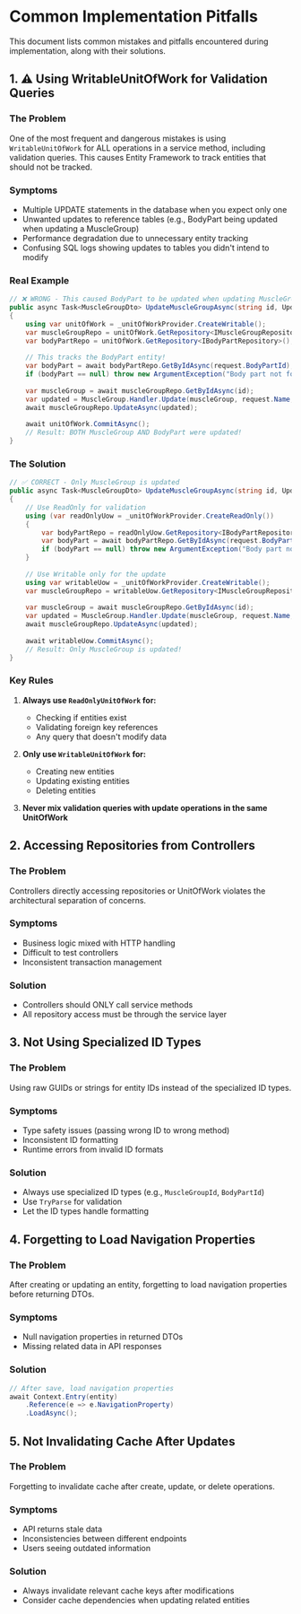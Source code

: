# Common Implementation Pitfalls

This document lists common mistakes and pitfalls encountered during implementation, along with their solutions.

## 1. ⚠️ Using WritableUnitOfWork for Validation Queries

### The Problem
One of the most frequent and dangerous mistakes is using `WritableUnitOfWork` for ALL operations in a service method, including validation queries. This causes Entity Framework to track entities that should not be tracked.

### Symptoms
- Multiple UPDATE statements in the database when you expect only one
- Unwanted updates to reference tables (e.g., BodyPart being updated when updating a MuscleGroup)
- Performance degradation due to unnecessary entity tracking
- Confusing SQL logs showing updates to tables you didn't intend to modify

### Real Example
```csharp
// ❌ WRONG - This caused BodyPart to be updated when updating MuscleGroup
public async Task<MuscleGroupDto> UpdateMuscleGroupAsync(string id, UpdateDto request)
{
    using var unitOfWork = _unitOfWorkProvider.CreateWritable();
    var muscleGroupRepo = unitOfWork.GetRepository<IMuscleGroupRepository>();
    var bodyPartRepo = unitOfWork.GetRepository<IBodyPartRepository>();
    
    // This tracks the BodyPart entity!
    var bodyPart = await bodyPartRepo.GetByIdAsync(request.BodyPartId);
    if (bodyPart == null) throw new ArgumentException("Body part not found");
    
    var muscleGroup = await muscleGroupRepo.GetByIdAsync(id);
    var updated = MuscleGroup.Handler.Update(muscleGroup, request.Name, request.BodyPartId);
    await muscleGroupRepo.UpdateAsync(updated);
    
    await unitOfWork.CommitAsync();
    // Result: BOTH MuscleGroup AND BodyPart were updated!
}
```

### The Solution
```csharp
// ✅ CORRECT - Only MuscleGroup is updated
public async Task<MuscleGroupDto> UpdateMuscleGroupAsync(string id, UpdateDto request)
{
    // Use ReadOnly for validation
    using (var readOnlyUow = _unitOfWorkProvider.CreateReadOnly())
    {
        var bodyPartRepo = readOnlyUow.GetRepository<IBodyPartRepository>();
        var bodyPart = await bodyPartRepo.GetByIdAsync(request.BodyPartId);
        if (bodyPart == null) throw new ArgumentException("Body part not found");
    }
    
    // Use Writable only for the update
    using var writableUow = _unitOfWorkProvider.CreateWritable();
    var muscleGroupRepo = writableUow.GetRepository<IMuscleGroupRepository>();
    
    var muscleGroup = await muscleGroupRepo.GetByIdAsync(id);
    var updated = MuscleGroup.Handler.Update(muscleGroup, request.Name, request.BodyPartId);
    await muscleGroupRepo.UpdateAsync(updated);
    
    await writableUow.CommitAsync();
    // Result: Only MuscleGroup is updated!
}
```

### Key Rules
1. **Always use `ReadOnlyUnitOfWork` for:**
   - Checking if entities exist
   - Validating foreign key references
   - Any query that doesn't modify data

2. **Only use `WritableUnitOfWork` for:**
   - Creating new entities
   - Updating existing entities
   - Deleting entities

3. **Never mix validation queries with update operations in the same UnitOfWork**

## 2. Accessing Repositories from Controllers

### The Problem
Controllers directly accessing repositories or UnitOfWork violates the architectural separation of concerns.

### Symptoms
- Business logic mixed with HTTP handling
- Difficult to test controllers
- Inconsistent transaction management

### Solution
- Controllers should ONLY call service methods
- All repository access must be through the service layer

## 3. Not Using Specialized ID Types

### The Problem
Using raw GUIDs or strings for entity IDs instead of the specialized ID types.

### Symptoms
- Type safety issues (passing wrong ID to wrong method)
- Inconsistent ID formatting
- Runtime errors from invalid ID formats

### Solution
- Always use specialized ID types (e.g., `MuscleGroupId`, `BodyPartId`)
- Use `TryParse` for validation
- Let the ID types handle formatting

## 4. Forgetting to Load Navigation Properties

### The Problem
After creating or updating an entity, forgetting to load navigation properties before returning DTOs.

### Symptoms
- Null navigation properties in returned DTOs
- Missing related data in API responses

### Solution
```csharp
// After save, load navigation properties
await Context.Entry(entity)
    .Reference(e => e.NavigationProperty)
    .LoadAsync();
```

## 5. Not Invalidating Cache After Updates

### The Problem
Forgetting to invalidate cache after create, update, or delete operations.

### Symptoms
- API returns stale data
- Inconsistencies between different endpoints
- Users seeing outdated information

### Solution
- Always invalidate relevant cache keys after modifications
- Consider cache dependencies when updating related entities